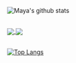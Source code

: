 ![Maya's github stats](https://github-readme-stats.vercel.app/api?username=dmica&count_private=true&hide=stars,prs,issues,contribs&show_icons=true&theme=shades-of-purple)

<br/><a href="https://github.com/dmica/Data-Visualization">
  <img align="center" src="https://github-readme-stats.vercel.app/api/pin/?username=dmica&repo=Data-Visualization&theme=shades-of-purple" />
</a>
<a href="https://github.com/dmica/candy-roll">
  <img align="center" src="https://github-readme-stats.vercel.app/api/pin/?username=dmica&repo=candy-roll&theme=shades-of-purple" />
</a>

<br/>[![Top Langs](https://github-readme-stats.vercel.app/api/top-langs/?username=dmica&layout=compact&count_private=true&theme=shades-of-purple)](https://github.com/dmica/github-readme-stats)




<!--
**dmica/dmica** is a ✨ _special_ ✨ repository because its `README.md` (this file) appears on your GitHub profile.

Here are some ideas to get you started:

- 🔭 I’m currently working on ...
- 🌱 I’m currently learning ...
- 👯 I’m looking to collaborate on ...
- 🤔 I’m looking for help with ...
- 💬 Ask me about ...
- 📫 How to reach me: ...
- 😄 Pronouns: ...
- ⚡ Fun fact: ...
-->
